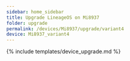 ```yaml
---
sidebar: home_sidebar
title: Upgrade LineageOS on Mi8937
folder: upgrade
permalink: /devices/Mi8937/upgrade/variant4
device: Mi8937_variant4
---
```

{% include templates/device_upgrade.md %}
